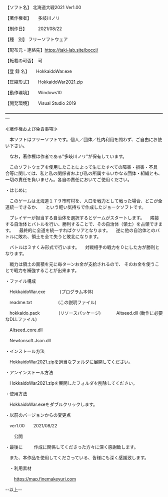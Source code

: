 【ソフト名】	北海道大戦2021 Ver1.00

【著作権者】　　多岐川ノリ

【制作日】　　　2021/08/22

【種　別】	フリーソフトウェア

【配布元・連絡先】https://taki-lab.site/bocci/

【転載の可否】　可

【登 録 名】　　HokkaidoWar.exe

【圧縮形式】　　HokkaidoWar2021.zip

【動作環境】　　Windows10

【開発環境】　　Visual Studio 2019

―――――――――――――――――――――――――――――――――――――

≪著作権および免責事項≫

　本ソフトはフリーソフトです。個人／団体／社内利用を問わず、ご自由にお使い下さい。

　なお，著作権は作者である"多岐川ノリ"が保有しています。

　このソフトウェアを使用したことによって生じたすべての障害・損害・不具
合等に関しては、私と私の関係者および私の所属するいかなる団体・組織とも、
一切の責任を負いません。各自の責任においてご使用ください。

・はじめに

　このゲームは北海道１７９市町村を、人口を戦力として戦った場合、どこが全道統一できるか、
　という軽い気持ちで作成したジョークソフトです。

　プレイヤーが担当する自治体を選択するとゲームがスタートします。
　隣接する自治体とバトルを行い、勝利することで、その自治体（領土）を占領できます。
　最終的に全道を統一すればクリアとなります。
　逆に他の自治体とのバトルに敗れ、領土を全て失うと敗北になります。

　バトルは３すくみ形式で行います。
　対戦相手の戦力を０にした方が勝利となります。

　戦力は領土の面積を元に毎ターンお金が支給されるので、
  そのお金を使うことで戦力を補強することが出来ます。

・ファイル構成

　HokkaidoWar.exe 　　　(プログラム本体)

　readme.txt　　　　　　(この説明ファイル)

　hokkaido.pack　　　　 (リソースパッケージ)
　　
　Altseed.dll           (動作に必要なDLLファイル)

　Altseed_core.dll

　Newtonsoft.Json.dll

・インストール方法

　HokkaidoWar2021.zipを適当なフォルダに展開してください。

・アンインストール方法

　HokkaidoWar2021.zipを展開したフォルダを削除してください。

・使用方法

　HokkaidoWar.exeをダブルクリックします。

・以前のバージョンからの変更点

　ver1.00　　2021/08/22

　　公開

・最後に
　
　作成に関係してくださった方々に深く感謝致します。

　また、本作品を使用してくださっている、皆様にも深く感謝致します。

　・利用素材
 
　　https://map.finemakeyuri.com


--以上--

